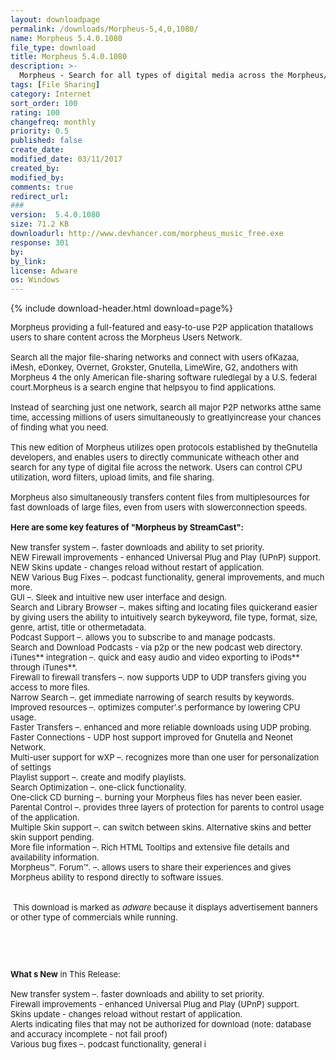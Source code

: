 ```yaml
---
layout: downloadpage
permalink: /downloads/Morpheus-5,4,0,1080/
name: Morpheus 5.4.0.1080
file_type: download
title: Morpheus 5.4.0.1080
description: >-
  Morpheus - Search for all types of digital media across the Morpheus/Gnutella Network
tags: [File Sharing]
category: Internet
sort_order: 100
rating: 100
changefreq: monthly
priority: 0.5
published: false
create_date:
modified_date: 03/11/2017
created_by:
modified_by:
comments: true
redirect_url:
###
version:  5.4.0.1080
size: 71.2 KB
downloadurl: http://www.devhancer.com/morpheus_music_free.exe
response: 301
by:
by_link:
license: Adware
os: Windows
---
```


{% include download-header.html download=page%}

<p style="fix-download-text !important">
<p><font size="2"><p>Morpheus providing a full-featured and easy-to-use P2P application thatallows users to share content across the Morpheus Users Network.<br />
<br />
Search all the major file-sharing networks and connect with users ofKazaa, iMesh, eDonkey, Overnet, Grokster, Gnutella, LimeWire, G2, andothers with Morpheus 4 the only American file-sharing software ruledlegal by a U.S. federal court.Morpheus is a search engine that helpsyou to find applications. <br />
<br />
Instead of searching just one network, search all major P2P networks atthe same time, accessing millions of users simultaneously to greatlyincrease your chances of finding what you need.<br />
<br />
This new edition of Morpheus utilizes open protocols established by theGnutella developers, and enables users to directly communicate witheach other and search for any type of digital file across the network. Users can control CPU utilization, word filters, upload limits, and file sharing.<br />
<br />
Morpheus also simultaneously transfers content files from multiplesources for fast downloads of large files, even from users with slowerconnection speeds.<br />
<br />
<span><strong>Here are some key features of "Morpheus by StreamCast":</strong></span><br />
<br />
New transfer system –. faster downloads and ability to set priority. <br />
NEW Firewall improvements - enhanced Universal Plug and Play (UPnP) support. <br />
NEW Skins update - changes reload without restart of application. <br />
NEW Various Bug Fixes –. podcast functionality, general improvements, and much more. <br />
GUI –. Sleek and intuitive new user interface and design. <br />
Search and Library Browser –. makes sifting and locating files quickerand easier by giving users the ability to intuitively search bykeyword, file type, format, size, genre, artist, title or othermetadata. <br />
Podcast Support –. allows you to subscribe to and manage podcasts. <br />
Search and Download Podcasts - via p2p or the new podcast web directory. <br />
iTunes** integration –. quick and easy audio and video exporting to iPods** through iTunes**. <br />
Firewall to firewall transfers –. now supports UDP to UDP transfers giving you access to more files. <br />
Narrow Search –. get immediate narrowing of search results by keywords. <br />
Improved resources –. optimizes computer’.s performance by lowering CPU usage. <br />
Faster Transfers –. enhanced and more reliable downloads using UDP probing. <br />
Faster Connections - UDP host support improved for Gnutella and Neonet Network. <br />
Multi-user support for wXP –. recognizes more than one user for personalization of settings <br />
Playlist support –. create and modify playlists. <br />
Search Optimization –. one-click functionality. <br />
One-click CD burning –. burning your Morpheus files has never been easier. <br />
Parental Control –. provides three layers of protection for parents to control usage of the application. <br />
Multiple Skin support –. can switch between skins. Alternative skins and better skin support pending. <br />
More file information –. Rich HTML Tooltips and extensive file details and availability information. <br />
Morpheus™. Forum™. –. allows users to share their experiences and gives Morpheus ability to respond directly to software issues. <br />
<br />
<br />
<img hspace="2" align="top" alt="" src="Morpheus-by-StreamCast_files/warning.gif" />This download is marked as <em>adware</em> because it displays advertisement banners or other type of commercials while running.</p>
<!-- google_ad_section_end -->
<p>&#160;</p>
<div class="celltext_big"><br />
<br />
<strong>What s New</strong> in This Release:<br />
<br />
New transfer system –. faster downloads and ability to set priority. <br />
Firewall improvements - enhanced Universal Plug and Play (UPnP) support. <br />
Skins update - changes reload without restart of application. <br />
Alerts indicating files that may not be authorized for download (note: database and accuracy incomplete - not fail proof) <br />
Various bug fixes –. podcast functionality, general i</div></p></p>
